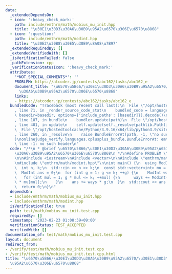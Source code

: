 ```yaml
---
data:
  _extendedDependsOn:
  - icon: ':heavy_check_mark:'
    path: include/emthrm/math/mobius_mu_init.hpp
    title: "\u30E1\u30D3\u30A6\u30B9\u95A2\u6570\u306E\u6570\u8868"
  - icon: ':question:'
    path: include/emthrm/math/modint.hpp
    title: "\u30E2\u30B8\u30E5\u30E9\u8A08\u7B97"
  _extendedRequiredBy: []
  _extendedVerifiedWith: []
  _isVerificationFailed: false
  _pathExtension: cpp
  _verificationStatusIcon: ':heavy_check_mark:'
  attributes:
    '*NOT_SPECIAL_COMMENTS*': ''
    PROBLEM: https://atcoder.jp/contests/abc162/tasks/abc162_e
    document_title: "\u6570\u5B66/\u30E1\u30D3\u30A6\u30B9\u95A2\u6570/\u30E1\u30D3\
      \u30A6\u30B9\u95A2\u6570\u306E\u6570\u8868"
    links:
    - https://atcoder.jp/contests/abc162/tasks/abc162_e
  bundledCode: "Traceback (most recent call last):\n  File \"/opt/hostedtoolcache/Python/3.9.16/x64/lib/python3.9/site-packages/onlinejudge_verify/documentation/build.py\"\
    , line 71, in _render_source_code_stat\n    bundled_code = language.bundle(stat.path,\
    \ basedir=basedir, options={'include_paths': [basedir]}).decode()\n  File \"/opt/hostedtoolcache/Python/3.9.16/x64/lib/python3.9/site-packages/onlinejudge_verify/languages/cplusplus.py\"\
    , line 187, in bundle\n    bundler.update(path)\n  File \"/opt/hostedtoolcache/Python/3.9.16/x64/lib/python3.9/site-packages/onlinejudge_verify/languages/cplusplus_bundle.py\"\
    , line 401, in update\n    self.update(self._resolve(pathlib.Path(included), included_from=path))\n\
    \  File \"/opt/hostedtoolcache/Python/3.9.16/x64/lib/python3.9/site-packages/onlinejudge_verify/languages/cplusplus_bundle.py\"\
    , line 260, in _resolve\n    raise BundleErrorAt(path, -1, \"no such header\"\
    )\nonlinejudge_verify.languages.cplusplus_bundle.BundleErrorAt: emthrm/math/mobius_mu_init.hpp:\
    \ line -1: no such header\n"
  code: "/*\n * @brief \u6570\u5B66/\u30E1\u30D3\u30A6\u30B9\u95A2\u6570/\u30E1\u30D3\
    \u30A6\u30B9\u95A2\u6570\u306E\u6570\u8868\n */\n#define PROBLEM \"https://atcoder.jp/contests/abc162/tasks/abc162_e\"\
    \n\n#include <iostream>\n#include <vector>\n\n#include \"emthrm/math/mobius_mu_init.hpp\"\
    \n#include \"emthrm/math/modint.hpp\"\n\nint main() {\n  using ModInt = emthrm::MInt<1000000007>;\n\
    \  int n, k;\n  std::cin >> n >> k;\n  const std::vector<int> mu = emthrm::mobius_mu_init(k);\n\
    \  ModInt ans = 0;\n  for (int g = 1; g <= k; ++g) {\n    ModInt ways = 0;\n \
    \   for (int mul = 1; g * mul <= k; ++mul) {\n      ways += ModInt(k / (g * mul)).pow(n)\
    \ * mu[mul];\n    }\n    ans += ways * g;\n  }\n  std::cout << ans << '\\n';\n\
    \  return 0;\n}\n"
  dependsOn:
  - include/emthrm/math/mobius_mu_init.hpp
  - include/emthrm/math/modint.hpp
  isVerificationFile: true
  path: test/math/mobius_mu_init.test.cpp
  requiredBy: []
  timestamp: '2023-02-23 01:08:39+09:00'
  verificationStatus: TEST_ACCEPTED
  verifiedWith: []
documentation_of: test/math/mobius_mu_init.test.cpp
layout: document
redirect_from:
- /verify/test/math/mobius_mu_init.test.cpp
- /verify/test/math/mobius_mu_init.test.cpp.html
title: "\u6570\u5B66/\u30E1\u30D3\u30A6\u30B9\u95A2\u6570/\u30E1\u30D3\u30A6\u30B9\
  \u95A2\u6570\u306E\u6570\u8868"
---
```

